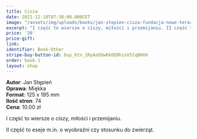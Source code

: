 ```yaml
---
title: Cisza
date: 2021-12-10T07:30:00.000CET
image: "/assets/img/uploads/books/jan-stepien-cisza-fundacja-nowe-teraz-sklep-charytatywny.jpg"
excerpt: "I część to wiersze o ciszy, miłości i przemijaniu. II część to eseje m.in. o wyobraźni czy stosunku do zwierząt. "
price: '26' 
price-gift: 
link: 
identifier: Book-Other
stripe-buy-button-id: buy_btn_1RyAa5Dw6kOQ9hzxV5lqDHXH
order: book-1
layout: shop
---
```

 
**Autor**: Jan Stępień         
**Oprawa**: Miękka      
**Format**: 125 x 195 mm  
**Ilość stron**: 74     
**Cena**: 10.00 zł

I część to wiersze o ciszy, miłości i przemijaniu.

II część to eseje m.in. o wyobraźni czy stosunku do zwierząt. 